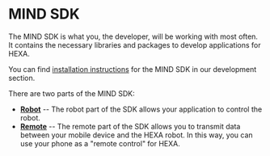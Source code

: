 # MIND SDK

The MIND SDK is what you, the developer, will be working with most often. It contains the necessary libraries and packages to develop applications for HEXA. 

You can find [installation instructions](/Development/installmind.md) for the MIND SDK in our development section.

There are two parts of the MIND SDK:

* [**Robot**](/Introduction/robot.md) -- The robot part of the SDK allows your application to control the robot. 
* [**Remote**](/Introduction/remote.md) -- The remote part of the SDK allows you to transmit data between your mobile device and the HEXA robot. In this way, you can use your phone as a "remote control" for HEXA. 



